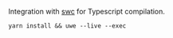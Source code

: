 Integration with [swc][] for Typescript compilation.

```
yarn install && uwe --live --exec
```

[swc]: https://swc.rs
